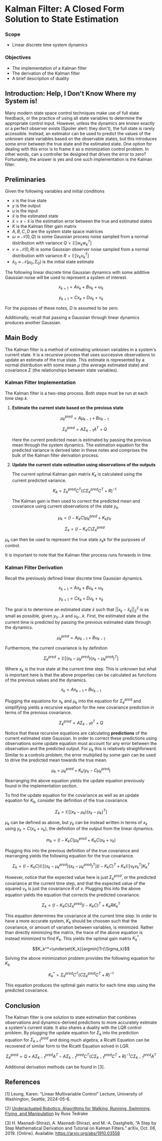 # Kalman Filter: A Closed Form Solution to State Estimation

### Scope
- Linear discrete time system dynamics
### Objectives
- The implementation of a Kalman filter
- The derivation of the Kalman filter
- A brief description of duality

## Introduction: Help, I Don't Know Where my System is!
Many modern state space control techniques make use of full state feedback, or the practice of using all state variables to determine the appropriate control input. However, unless the dynamics are known exactly or a perfect observer exists (Spoiler alert: they don't), the full state is rarely accessible. Instead, an estimator can be used to predict the values of the unknown state variables based on the observable states, but this introduces some error between the true state and the estimated state. One option for dealing with this error is to frame it as a minimization control problem. In other words, can a controller be designed that drives the error to zero? Fortunately, the answer is yes and one such implementation is the Kalman filter.

## Preliminaries
Given the following variables and initial conditions
- $x$ is the true state
- $y$ is the output
- $u$ is the input
- $\hat{x}$ is the estimated state
- $\tilde{x}=x-\hat{x}$ is the estimation error between the true and estimated states
- $K$ is the Kalman filter gain matrix
- $A,B,C,D$ are the system state space matrices
- $\omega\approx\mathcal{N}(0,Q)$ is some Gaussian process noise sampled from a normal distribution with variance $Q=\mathbb{E}[w_kw_k^T]$
- $v\approx\mathcal{N}(0,R)$ is some Gaussian observer noise sampled from a normal distribution with variance $R=\mathbb{E}[v_kv_k^T]$
- $\hat{x}_0\approx\mathcal{N}(\mu_0,\Sigma_0)$ is the initial state estimate

The following linear discrete time Gaussian dynamics with some additive Gaussian noise will be used to represent a system of interest.

$$x_{k+1}=Ax_k+Bu_k+\omega_k$$

$$y_{k+1}=Cx_k+Du_k+v_k$$

For the puposes of these notes, $D$ is assumed to be zero.

Additionally, recall that passing a Gaussian through linear dynamics produces another Gaussian.

## Main Body
The Kalman filter is a method of estimating unknown variables in a system's current state. It is a recursive process that uses successive observations to update an estimate of the true state. This estimate is represented by a normal distribution with some mean $\mu$ (the average estimated state) and covariance $\Sigma$ (the relationships between state variables).
### Kalman Filter Implementation
The Kalman filter is a two-step process. Both steps must be run at each time step $k$.
1) **Estimate the current state based on the previous state**
   
   $$\mu_k^{pred}=A\mu_{k-1}+Bu_{k-1}$$

   $$\Sigma_k^{pred}=A\Sigma_{k-1}A^T+Q$$

   Here the current predicted mean is estimated by passing the previous mean through the system dynamics. The estimation equation for the predicted variance is derived later in these notes and comprises the bulk of the Kalman filter derivation process.

2) **Update the current state estimation using observations of the outputs**

   The current optimal Kalman gain matrix $K_k$ is calculated using the current predicted variance.

   $$K_k=\Sigma_{k}^{pred}C^T(C\Sigma_{k}^{pred}C^T+R)^{-1}$$

   The Kalman gain is then used to correct the predicted mean and covariance using current observations of the state $y_k$.
   
   $$\mu_k=(I-K_kC)\mu_k^{pred}+K_ky_k$$

   $$\Sigma_k=(I-K_kC)\Sigma_k^{pred}$$

$\mu_k$ can then be used to represent the true state $x_k$k for the purposes of control.

It is important to note that the Kalman filter process runs forwards in time.
### Kalman Filter Derivation
Recall the previously defined linear discrete time Gaussian dynamics.

$$x_{k+1}=Ax_k+Bu_k+\omega_k$$

$$y_{k+1}=Cx_k+Du_k+v_k$$

The goal is to determine an estimated state $\hat{x}$ such that $||x_k-\hat{x}_k||_2^2$ is as small as possible, given $y_0...k$ and $u_0...k$. First, the estimated state at the current time is predicted by passing the previous estimated state through the dynamics.

$$\mu_k^{pred}=A\mu_{k-1}+Bu_{k-1}$$

Furthermore, the current covariance is by definition

$$\Sigma_k^{pred}=\mathbb{E}[(x_k-\mu_k^{pred})(x_k-\mu_k^{pred})^T]$$

Where $x_k$ is the true state at the current time step. This is unknown but what is important here is that the above properties can be calculated as functions of the previous values and the dynamics.

$$x_{k}=Ax_{k-1}+Bu_{k-1}$$

Plugging the equations for $x_k$ and $\mu_k$ into the equation for $\Sigma_k^{pred}$ and simplifying yields a recursive equation for the new covariance prediction in terms of the previous covariance.

$$\Sigma_k^{pred}=A\Sigma_{k-1}a^T+Q$$

Notice that these recursive equations are calculating **predictions** of the current estimated state Gaussian. In order to correct these predictions using observations some update equation must account for any error between the observation and the predicted output. For $\mu_k$ this is relatively straighforward. Similar to a controls problem, the error multiplied by some gain  can be used to drive the predicted mean towards the true mean.

$$\mu_k=\mu_k^{pred}+K_k(y_k-C\mu_k^{pred})$$

Rearranging the above equation yields the update equation previously found in the implementation section. 

To find the update equation for the covariance as well as an update equation for $K_k$, consider the definition of the true covariance.

$$\Sigma_k=\mathbb{E}[(x_k-\mu_k)(x_k-\mu_k)^T]$$

$\mu_k$ can be defined as above, but $y_k$ can be instead written in terms of $x_k$ using $y_k=C(x_k+v_k)$, the definition of the output from the linear dynamics.

$$m_k=(I-K_kC)\mu_k^{pred}+K_kC(x_k+v_k)$$

Plugging this into the previous definition of the true covariance and rearranging yields the following equation for the true covariance.

$$\Sigma_k=(I-K_kC)\mathbb{E}[(x_k-\mu_k^{pred})(x_k-\mu_k^{pred})^T] (I-K_kC)^T+K_k \mathbb{E}[v_kv_k^T] K_k^T$$

However, notice that the expected value here is just $\Sigma_k^{pred}$, or the predicted covariance at the current time step, and that the expected value of the squared $v_k$ is just the covariance $R$ of $v$. Plugging this into the above equation yields the equation that corrects the predicted covariance.

$$\Sigma_k=(I-K_kC)\Sigma_k^{pred}(I-K_kC)^T+K_kRK_k^T$$

This equation determines the covariance at the current time step. In order to have a more accurate system, $K_k$ should be choosen such that the covariance, or amount of variation between variables, is minimized. Rather than directly minimizing the matrix, the trace of the above equation is instead minimized to find $K_k$. This yields the optimal gain matrix $K_k^*$.

$$K_k^*=\underset{K_k}{argmin}Tr(\Sigma_k)$$

Solving the above minimization problem provides the following equation for $K_k$

$$K_k^*=\Sigma_k^{pred}C^T(C\Sigma_k^{pred}C^T+R)^{-1}$$

This equation produces the optimal gain matrix for each time step using the predicted covariance.

## Conclusion
The Kalman filter is one solution to state estimation that combines observations and dynamics-derived predictions to more accurately estimate a system's current state. It also shares a duality with the LQR control problem. By plugging the update equation for $\Sigma_k$ into the prediction equation for $\Sigma_{k+1}^{pred}$ and doing much algebra, a Ricatti Equation can be recovered of similar form to the Ricatti Equation solved in LQR.

$$\Sigma_k^{pred}=Q+A\Sigma_{k-1}^{pred}A^T-A\Sigma_{k-1}^{pred}C^T(C\Sigma_{k-1}^{pred}C^T+R)^{-1}C\Sigma_{k-1}^{pred}A^T$$

Additional derivation methods can be found in [3].
## References
[1] Leung, Karen. “Linear Multivariable Control” Lecture, University of Washington, Seattle, 2024-05-6.

[2] [Underactuated Robotics: Algorithms for Walking, Running, Swimming, Flying, and Manipulation](https://underactuated.csail.mit.edu/) by Russ Tedrake 

[3] H. Masnadi-Shirazi, A. Masnadi-Shirazi, and M.-A. Dastgheib, “A Step by Step Mathematical Derivation and Tutorial on Kalman Filters.” arXiv, Oct. 08, 2019. [Online]. Available: https://arxiv.org/abs/1910.03558
